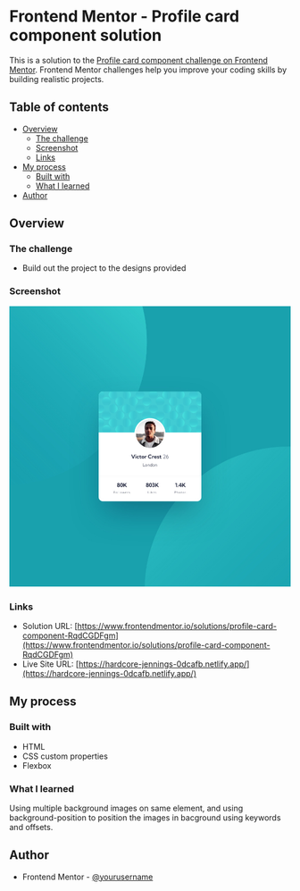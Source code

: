 # Frontend Mentor - Profile card component solution

This is a solution to the [Profile card component challenge on Frontend Mentor](https://www.frontendmentor.io/challenges/profile-card-component-cfArpWshJ). Frontend Mentor challenges help you improve your coding skills by building realistic projects. 

## Table of contents

- [Overview](#overview)
  - [The challenge](#the-challenge)
  - [Screenshot](#screenshot)
  - [Links](#links)
- [My process](#my-process)
  - [Built with](#built-with)
  - [What I learned](#what-i-learned)
- [Author](#author)

## Overview

### The challenge

- Build out the project to the designs provided

### Screenshot

![](./screenshot.jpg)


### Links

- Solution URL: [https://www.frontendmentor.io/solutions/profile-card-component-RqdCGDFgm](https://www.frontendmentor.io/solutions/profile-card-component-RqdCGDFgm)
- Live Site URL: [https://hardcore-jennings-0dcafb.netlify.app/](https://hardcore-jennings-0dcafb.netlify.app/)

## My process

### Built with

- HTML
- CSS custom properties
- Flexbox

### What I learned

Using multiple background images on same element, and using background-position to position the images in bacground using keywords and offsets.

## Author

- Frontend Mentor - [@yourusername](https://www.frontendmentor.io/profile/ACdev27/solutions)
